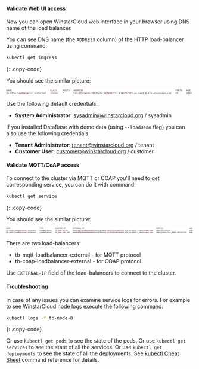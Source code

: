 #### Validate Web UI access

Now you can open WinstarCloud web interface in your browser using DNS name of the load balancer.

You can see DNS name (the `ADDRESS` column) of the HTTP load-balancer using command:

```bash
kubectl get ingress
```
{: .copy-code}

You should see the similar picture:

![image](/images/install/cloud/aws-application-loadbalancers.png)

Use the following default credentials:

- **System Administrator**: sysadmin@winstarcloud.org / sysadmin

If you installed DataBase with demo data (using `--loadDemo` flag) you can also use the following credentials:

- **Tenant Administrator**: tenant@winstarcloud.org / tenant
- **Customer User**: customer@winstarcloud.org / customer

#### Validate MQTT/CoAP access

To connect to the cluster via MQTT or COAP you'll need to get corresponding service, you can do it with command:

```bash
kubectl get service
```
{: .copy-code}

You should see the similar picture:

![image](/images/install/cloud/aws-network-loadbalancers.png)


There are two load-balancers:
- tb-mqtt-loadbalancer-external - for MQTT protocol
- tb-coap-loadbalancer-external - for COAP protocol

Use `EXTERNAL-IP` field of the load-balancers to connect to the cluster.

#### Troubleshooting

In case of any issues you can examine service logs for errors.
For example to see WinstarCloud node logs execute the following command:

```bash
kubectl logs -f tb-node-0
```
{: .copy-code}

Or use `kubectl get pods` to see the state of the pods.
Or use `kubectl get services` to see the state of all the services.
Or use `kubectl get deployments` to see the state of all the deployments.
See [kubectl Cheat Sheet](https://kubernetes.io/docs/reference/kubectl/cheatsheet/) command reference for details.
